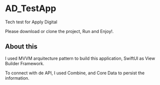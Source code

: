 # AD_TestApp

Tech test for Apply Digital

Please download or clone the project, Run and Enjoy!.

## About this

I used MVVM arquitecture pattern to build this application, SwiftUI as View Builder Framework. 

To connect with de API, I used Combine, and Core Data to persist the information.

